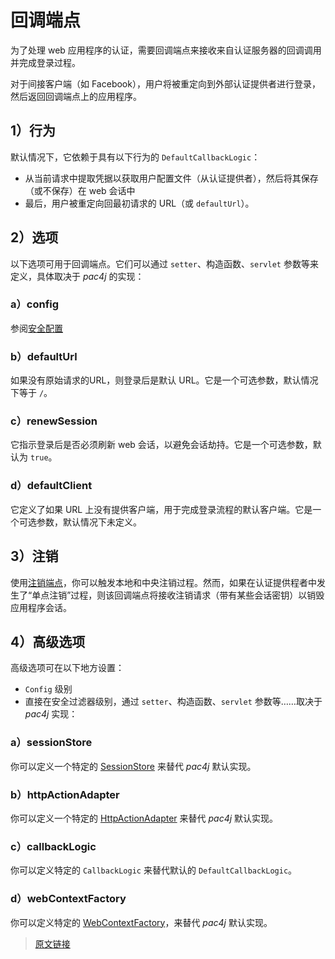 # 回调端点

为了处理 web 应用程序的认证，需要回调端点来接收来自认证服务器的回调调用并完成登录过程。

对于间接客户端（如 Facebook），用户将被重定向到外部认证提供者进行登录，然后返回回调端点上的应用程序。

## 1）行为

默认情况下，它依赖于具有以下行为的 `DefaultCallbackLogic`：

- 从当前请求中提取凭据以获取用户配置文件（从认证提供者），然后将其保存（或不保存）在 web 会话中
- 最后，用户被重定向回最初请求的 URL（或 `defaultUrl`）。

## 2）选项

以下选项可用于回调端点。它们可以通过 `setter`、构造函数、`servlet` 参数等来定义，具体取决于 *pac4j* 的实现：

### a）config

参阅[安全配置](/v5.6/config.html)

### b）defaultUrl

如果没有原始请求的URL，则登录后是默认 URL。它是一个可选参数，默认情况下等于 `/`。

### c）renewSession

它指示登录后是否必须刷新 web 会话，以避免会话劫持。它是一个可选参数，默认为 `true`。

### d）defaultClient

它定义了如果 URL 上没有提供客户端，用于完成登录流程的默认客户端。它是一个可选参数，默认情况下未定义。

## 3）注销

使用[注销端点](/v5.6/logout-endpoint.html)，你可以触发本地和中央注销过程。然而，如果在认证提供程者中发生了“单点注销”过程，则该回调端点将接收注销请求（带有某些会话密钥）以销毁应用程序会话。

## 4）高级选项

高级选项可在以下地方设置：

- `Config` 级别
- 直接在安全过滤器级别，通过 `setter`、构造函数、`servlet` 参数等……取决于 *pac4j* 实现：

### a）sessionStore

你可以定义一个特定的 [SessionStore](/v5.6/session-store.html) 来替代 *pac4j* 默认实现。

### b）httpActionAdapter

你可以定义一个特定的 [HttpActionAdapter](/v5.6/http-action-adapter.html) 来替代 *pac4j* 默认实现。

### c）callbackLogic

你可以定义特定的 `CallbackLogic` 来替代默认的 `DefaultCallbackLogic`。

### d）webContextFactory

你可以定义特定的 [WebContextFactory](/v5.6/web-context.html)，来替代 *pac4j* 默认实现。

> [原文链接](https://www.pac4j.org/5.6.x/docs/callback-endpoint.html)
